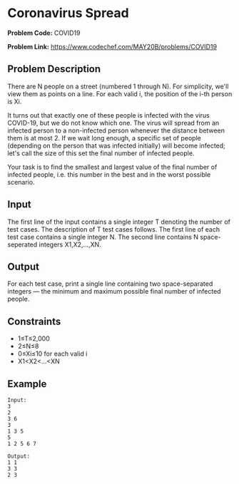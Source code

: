# Coronavirus Spread 
**Problem Code:** COVID19

**Problem Link:** https://www.codechef.com/MAY20B/problems/COVID19
## Problem Description
There are N people on a street (numbered 1 through N). For simplicity, we'll view them as points on a line. For each valid i, the position of the i-th person is Xi.

It turns out that exactly one of these people is infected with the virus COVID-19, but we do not know which one. The virus will spread from an infected person to a non-infected person whenever the distance between them is at most 2. If we wait long enough, a specific set of people (depending on the person that was infected initially) will become infected; let's call the size of this set the final number of infected people.

Your task is to find the smallest and largest value of the final number of infected people, i.e. this number in the best and in the worst possible scenario.

## Input
The first line of the input contains a single integer T denoting the number of test cases. The description of T test cases follows.
The first line of each test case contains a single integer N.
The second line contains N space-seperated integers X1,X2,…,XN.
## Output
For each test case, print a single line containing two space-separated integers ― the minimum and maximum possible final number of infected people.

## Constraints
* 1≤T≤2,000
* 2≤N≤8
* 0≤Xi≤10 for each valid i
* X1<X2<…<XN

## Example 
```
Input:
3
2
3 6
3
1 3 5
5
1 2 5 6 7

Output:
1 1
3 3
2 3
```

